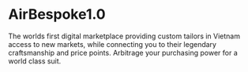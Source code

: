 # AirBespoke1.0
The worlds first digital marketplace providing custom tailors in Vietnam access to new markets, while connecting you to their legendary craftsmanship and price points. Arbitrage your purchasing power for a world class suit.
